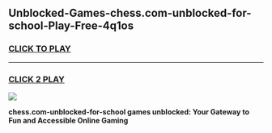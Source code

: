 
## Unblocked-Games-chess.com-unblocked-for-school-Play-Free-4q1os
<h3>
<a href="https://premium76.site?title=chess.com-unblocked-for-school&ref=12A">CLICK TO PLAY</a></h3>
<hr>

<h3>
<a href="https://premium76.site?title=chess.com-unblocked-for-school&ref=12A">CLICK 2 PLAY</a>
  
</h3>

<a href="https://premium76.site?title=chess.com-unblocked-for-school&ref=12A"><img src="https://clearcache.store/games.png"></a>


**chess.com-unblocked-for-school games unblocked: Your Gateway to Fun and Accessible Online Gaming**
